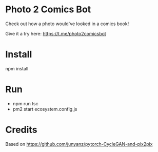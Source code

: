# Photo 2 Comics Bot
Check out how a photo would've looked in a comics book!

Give it a try here: 
https://t.me/photo2comicsbot

# Install 
npm install 

# Run
* npm run tsc
* pm2 start ecosystem.config.js

# Credits
Based on https://github.com/junyanz/pytorch-CycleGAN-and-pix2pix

